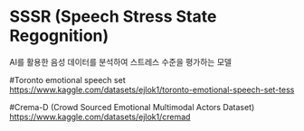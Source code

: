 # SSSR (Speech Stress State Regognition)
AI를 활용한 음성 데이터를 분석하여 스트레스 수준을 평가하는 모델

#Toronto emotional speech set
https://www.kaggle.com/datasets/ejlok1/toronto-emotional-speech-set-tess

#Crema-D (Crowd Sourced Emotional Multimodal Actors Dataset)
https://www.kaggle.com/datasets/ejlok1/cremad
